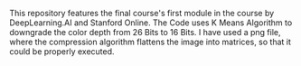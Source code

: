 This repository features the final course's first module in the course by DeepLearning.AI and Stanford Online. The Code uses K Means Algorithm to downgrade the color depth from 26 Bits to 16 Bits. I have used a png file, where the compression algorithm flattens the image into matrices, so that it could be properly executed.
